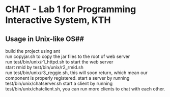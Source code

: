 # CHAT - Lab 1 for Programming Interactive System, KTH #
## Usage in Unix-like OS##
build the project using ant  
run copyjar.sh to copy the jar files to the root of web server  
run test/bin/unix/r1_httpd.sh to start the web server  
start rmid by test/bin/unix/r2_rmid.sh  
run test/bin/unix/r3_reggie.sh, this will soon return, which mean our component is properly registered.
start a server by running test/bin/unix/chatserver.sh
start a client by running test/bin/unix/chatclient.sh, you can run more clients to chat with each other.  